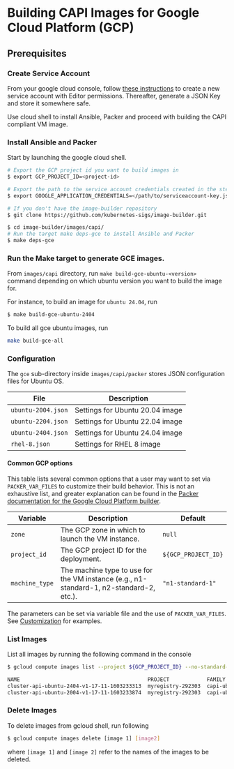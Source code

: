 # Building CAPI Images for Google Cloud Platform (GCP)

## Prerequisites

### Create Service Account

From your google cloud console, follow [these instructions](https://cloud.google.com/iam/docs/creating-managing-service-accounts#creating)
to create a new service account with Editor permissions. Thereafter, generate a JSON Key and store it somewhere safe.

Use cloud shell to install Ansible, Packer and proceed with building the CAPI compliant VM image.

### Install Ansible and Packer

Start by launching the google cloud shell.

```bash
# Export the GCP project id you want to build images in
$ export GCP_PROJECT_ID=<project-id>

# Export the path to the service account credentials created in the step above
$ export GOOGLE_APPLICATION_CREDENTIALS=</path/to/serviceaccount-key.json>

# If you don't have the image-builder repository
$ git clone https://github.com/kubernetes-sigs/image-builder.git

$ cd image-builder/images/capi/
# Run the target make deps-gce to install Ansible and Packer
$ make deps-gce
```

### Run the Make target to generate GCE images.
From `images/capi` directory, run `make build-gce-ubuntu-<version>` command depending on which ubuntu version you want to build the image for.

For instance, to build an image for `ubuntu 24.04`, run
```bash
$ make build-gce-ubuntu-2404
```

To build all gce ubuntu images, run

```bash
make build-gce-all
```

### Configuration

The `gce` sub-directory inside `images/capi/packer` stores JSON configuration files for Ubuntu OS.

| File | Description
| -------- | --------
| `ubuntu-2004.json`     | Settings for Ubuntu 20.04 image     |
| `ubuntu-2204.json`     | Settings for Ubuntu 22.04 image     |
| `ubuntu-2404.json`     | Settings for Ubuntu 24.04 image     |
| `rhel-8.json`     | Settings for RHEL 8 image     |

#### Common GCP options

This table lists several common options that a user may want to set via
`PACKER_VAR_FILES` to customize their build behavior.  This is not an exhaustive
list, and greater explanation can be found in the
[Packer documentation for the Google Cloud Platform builder](https://developer.hashicorp.com/packer/integrations/hashicorp/googlecompute/latest/components/builder/googlecompute).

| Variable       | Description                                                                             | Default             |
|----------------|-----------------------------------------------------------------------------------------|---------------------|
| `zone`         | The GCP zone in which to launch the VM instance.                                        | `null`              |
| `project_id`   | The GCP project ID for the deployment.                                                  | `${GCP_PROJECT_ID}` |
| `machine_type` | The machine type to use for the VM instance (e.g., n1-standard-1, n2-standard-2, etc.). | `"n1-standard-1"`   |

The parameters can be set via variable file and the use
of `PACKER_VAR_FILES`. See [Customization](../capi.md#customization) for
examples.

### List Images

List all images by running the following command in the console

```bash
$ gcloud compute images list --project ${GCP_PROJECT_ID} --no-standard-images

NAME                                         PROJECT            FAMILY                      DEPRECATED  STATUS
cluster-api-ubuntu-2404-v1-17-11-1603233313  myregistry-292303  capi-ubuntu-2404-k8s-v1-17              READY
cluster-api-ubuntu-2004-v1-17-11-1603233874  myregistry-292303  capi-ubuntu-2004-k8s-v1-17              READY
```

### Delete Images

To delete images from gcloud shell, run following

```bash
$ gcloud compute images delete [image 1] [image2]
```

where `[image 1]` and `[image 2]` refer to the names of the images to be deleted.
